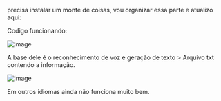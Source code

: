 precisa instalar um monte de coisas, vou organizar essa parte e atualizo aqui:

Codigo funcionando:

![image](https://github.com/JonathaCosta10/TSS_/assets/69131210/947c7256-fa7c-406a-a6f2-952468d75087)

A base dele é o reconhecimento de voz e geração de texto > Arquivo txt contendo a informação.

![image](https://github.com/JonathaCosta10/TSS_/assets/69131210/eabb7b1e-9b98-400a-a9f9-ea55017ac1e8)

Em outros idiomas ainda não funciona muito bem. 
